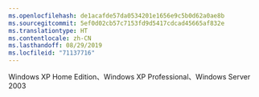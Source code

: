 ```yaml
---
ms.openlocfilehash: de1acafde57da0534201e1656e9c5b0d62a0ae8b
ms.sourcegitcommit: 5ef0d02cb57c7153fd9d5417cdcad45665af832e
ms.translationtype: HT
ms.contentlocale: zh-CN
ms.lasthandoff: 08/29/2019
ms.locfileid: "71137716"
---
```

Windows XP Home Edition、Windows XP Professional、Windows Server 2003